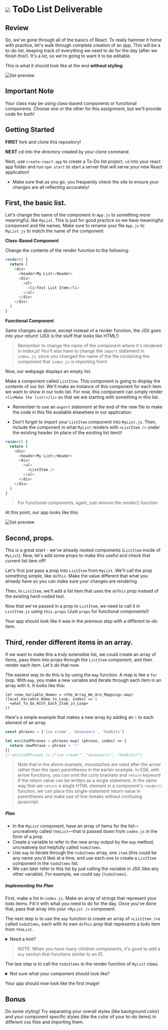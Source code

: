 # ![](https://ga-dash.s3.amazonaws.com/production/assets/logo-9f88ae6c9c3871690e33280fcf557f33.png) ToDo List Deliverable

## Review

So, we've gone through all of the basics of React. To really hammer it home with practice, let's walk through complete creation of an app. This will be a to-do list, keeping track of everything we need to do for the day (after we finish this!). It's a lot, so we're going to want it to be editable.

This is what it should look like at the end **without styling**:

![list-preview](https://github.com/WDI-SEA/react_state_exercises_global/blob/master/images/todo-list-3.png)

## Important Note

Your class may be using class-based components or functional components. Choose one or the other for this assignment, but we'll provide code for both!

## Getting Started

**FIRST** fork and clone this repository!

**NEXT** cd into the directory created by your clone command.

Next, use `create-react-app` to create a To-Do list project. `cd` into your react app folder and run `npm start` to start a server that will serve your new React application!

* Make sure that as you go, you frequently check the site to ensure your changes are all reflecting accurately!

## First, the basic list.

Let's change the name of the component in `App.js` to something more meaningful, like `MyList`. This is just for good practice so we have meaningful component and file names. Make sure to rename your file `App.js` to `MyList.js` to match the name of the component.

**Class-Based Component**

Change the contents of the render function to the following:

```js
render() {
  return (
    <div>
      <header>My List</Header>
      <div>
        <ul>
          <li>Test List Item</li>
        </ul>
      </div>
    </div>
  )
}
```

**Functional Component**

Same changes as above, except instead of a render function, the JSX goes into your return! (JSX is the stuff that looks like HTML!)

> Remember to change the name of the component where it's rendered in index.js! You'll also have to change the `import` statement in `index.js`, since you changed the name of the file containing the component that `index.js` is importing from!

Now, our webpage displays an empty list.

Make a component called `ListItem`. This component is going to display the contents of our list. We'll make an instance of this component for each item we want to show in our todo list. For now, this component can simply render  `<li>Make the list!</li>` so that we are starting with something in this list.

* Remember to use an `export` statement at the end of the new file to make the code in this file available elsewhere in our application.

* Don't forget to import your `ListItem` component into `MyList.js`.  Then, include the component in what `MyList` renders with `<ListItem />` under the existing header (in place of the existing list item)!

```js
render() {
  return (
    <div>
      <header>My List</Header>
      <div>
        <ul>
          <ListItem />
        </ul>
      </div>
    </div>
  )
}
```

> For functional components, again, just remove the render() function

At this point, our app looks like this:

![list-preview](https://github.com/WDI-SEA/react_state_exercises_global/blob/master/images/todo-list-1.png)


## Second, props.

This is a great start - we've already nested components (`ListItem` inside of `MyList`). Now, let's add some props to make this useful and check that current list item off!

Let's first just pass a prop into `ListItem` from `MyList`. We'll call the prop something simple, like `doThis`. 
Make the value different that what you already have so you can make sure your changes are rendering

Then, in `ListItem`, we'll add a list item that uses the `doThis` prop instead of the existing hard-coded text.

Now that we've passed in a prop to `ListItem`, we need to call it in `ListItem.js` using `this.props` (Just `props` for functional components!)

Your app should look like it was in the previous step with a different to-do item.


## Third, render different items in an array.

If we want to make this a truly extensible list, we could create an array of items, pass them into props through the `ListItem` component, and then render each item. Let's do that now.

The easiest way to do this is by using the `map` function. A map is like a `for` loop. With `map`, you make a new variable and iterate through each item in an array with it. It looks like this:


```
let <new_Variable_Name> = <the_Array_We_Are_Mapping>.map( (local_Variable_Name_to_Loop, index) => (
  <what_To_Do_With_Each_Item_in_Loop>
))
```

Here's a simple example that makes a new array by adding an `!` to each element of an array.

```js
const phrases = ['ice cream', 'dinosaurs', 'hobbits']

let excitedPhrases = phrases.map( (phrase, index) => {
  return newPhrase = phrase + '!'
})
// excitedPhrases is ["ice cream!", "dinosaurs!", "hobbits!"]
```

> Note that in the above example, moustaches are used after the arrow rather than the open parentheses in the earlier example.
In ES6, with arrow functions, you can omit the curly brackets and `return` keyword if the return value can be written as a single statement. In the same way that we `return` a single HTML element in a component's `render()` function, we can place this single-statement return value in parentheses and make use of line-breaks without confusing javascript.

##### Plan

* In the `MyList` component, have an array of items for the list—uncreatively called `theList`—that is passed down from `index.js` in the form of a prop
* Create a variable to refer to the new array output by the `map` method, uncreatively but helpfully called `todoItems`.
* Use `map` to iterate through the `todoItems` array, one `item` (this could be any name you'd like) at a time, and use each one to create a `ListItem` component in the `todoItems` list.
* We can later refer to this list by just calling the variable in JSX (like any other variable).  For example, we could say  `{todoItems}`.

##### Implementing the Plan

First, make a list in `index.js`. Make an array of strings that represent your todo items. 
Fill it with what you need to do for the day. Once you've done that, pass that array into your
`<MyList />` component.

The next step is to use the `map` function to create an array of `<ListItem />`s called `todoItems`, each with 
its own `doThis` prop that represents a todo item from `theList`.

<details>
  <summary>Need a hint?</summary>
  
  Here a `map` function call that will create a new array filled with components
  ```jsx
  let iceCreamFlavors = flavorsArray.map((flavorName, index) => (
    <IceCream flavor={flavorName} key={'flavor'+index} />
  ))
  ```
</details>

> NOTE: When you have many children components, it's good to add a `key` section that functions similar to an ID. 

The last step is to call the `todoItems` in the render function of `MyList` class.

<details>
  <summary>Not sure what your component should look like?</summary>
  
  ```jsx
  class MyList extends Component {
    render() {
      let todoItems = this.props.theList.map((item, index) => (
        <ListItem doThis={item} key={'todo' + index} />
      ))

      return (
        <div>
          <h1>Things I should stop procrastinating:</h1>
          <ul>
            {todoItems}
          </ul>
        </div>
      )
    }
  }
  ```
</details>

Your app should now look like the first image!

## Bonus

Do some styling! Try separating your overall styles (like background color) and your component specific styles (like the color of your to-do items) in different css files and importing them.
